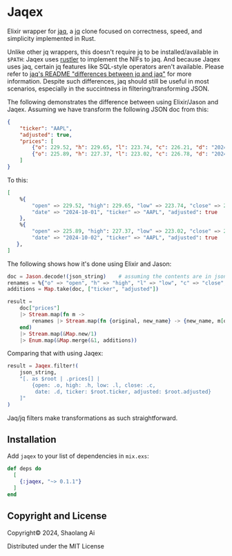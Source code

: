 # Jaqex
Elixir wrapper for [jaq](https://github.com/01mf02/jaq), a [jq](https://jqlang.github.io/jq/)
clone focused on correctness, speed, and simplicity implemented in Rust.

Unlike other jq wrappers, this doesn't require jq to be installed/available in `$PATH`:
Jaqex uses [rustler](https://hexdocs.pm/rustler/) to implement the NIFs to jaq.
And because Jaqex uses jaq, certain jq features like SQL-style operators aren't available.
Please refer to [jaq's README "differences between jq and jaq"][diff]
for more information. Despite such differences, jaq should still be useful in most
scenarios, especially in the succintness in filtering/transforming JSON.

The following demonstrates the difference between using Elixir/Jason and Jaqex. Assuming
we have transform the following JSON doc from this:

```json
{
    "ticker": "AAPL",
    "adjusted": true,
    "prices": [
        {"o": 229.52, "h": 229.65, "l": 223.74, "c": 226.21, "d": "2024-10-01"},
        {"o": 225.89, "h": 227.37, "l": 223.02, "c": 226.78, "d": "2024-10-02"}
    ]
}
```

To this:

```elixir
[
    %{
        "open" => 229.52, "high": 229.65, "low" => 223.74, "close" => 226.21,
        "date" => "2024-10-01", "ticker" => "AAPL", "adjusted": true
    },
    %{
        "open" => 225.89, "high": 227.37, "low" => 223.02, "close" => 226.78,
        "date" => "2024-10-02", "ticker" => "AAPL", "adjusted": true
   },
]
```

The following shows how it's done using Elixir and Jason:


```elixir
doc = Jason.decode!(json_string)    # assuming the contents are in json_string
renames = %{"o" => "open", "h" => "high", "l" => "low", "c" => "close", "d" => "date"}
additions = Map.take(doc, ["ticker", "adjusted"])

result =
    doc["prices"]
    |> Stream.map(fn m ->
        renames |> Stream.map(fn {original, new_name} -> {new_name, m[original]} end)
    end)
    |> Stream.map(&Map.new/1)
    |> Enum.map(&Map.merge(&1, additions))
```

Comparing that with using Jaqex:

```elixir
result = Jaqex.filter!(
    json_string,
    "[. as $root | .prices[] |
        {open: .o, high: .h, low: .l, close: .c,
         date: .d, ticker: $root.ticker, adjusted: $root.adjusted}
    ]"
)
```

Jaq/jq filters make transformations as such straightforward.

[diff]: https://github.com/01mf02/jaq/blob/main/README.md#differences-between-jq-and-jaq

## Installation

Add `jaqex` to your list of dependencies in `mix.exs`:

```elixir
def deps do
  [
    {:jaqex, "~> 0.1.1"}
  ]
end
```

## Copyright and License
Copyright© 2024, Shaolang Ai

Distributed under the MIT License
